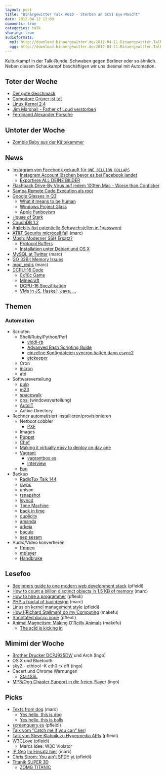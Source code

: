 ```yaml
---
layout: post
title: "Binärgewitter Talk #010 - Sterben an SCSI Eye-Moscht"
date: 2012-04-12 12:00
comments: true
categories: talk
sharing: true
audioformats:
  mp3: http://download.binaergewitter.de/2012-04-11.Binaergewitter.Talk.10.mp3
  ogg: http://download.binaergewitter.de/2012-04-11.Binaergewitter.Talk.10.ogg
---
```

Kulturkampf in der Talk-Runde: Schwaben gegen Berliner oder so ähnlich. Neben diesem Schaukampf beschäftigen wir uns diesmal mit Automation.

## Toter der Woche
- [Der gute Geschmack](http://robmientjes.nl/item/comic-serif)
- [Comodore Grüner ist tot](http://www.heise.de/newsticker/meldung/Computer-fuer-die-Massen-zum-Tode-des-Commodore-Gruenders-Jack-Tramiel-1517599.html)
- [Linux Kernel 2.4](http://www.heise.de/newsticker/meldung/Pflege-des-Linux-Kernels-2-4-endet-1517604.html)
- [Jim Marshall - Father of Loud verstorben](http://www.wochenblatt.de/nachrichten/altoetting/ueberregionales/Verstaerker-Erfinder-Jim-Marshall-tot;art5572,106046)
- [Ferdinand Alexander Porsche](http://de.wikipedia.org/wiki/Ferdinand_Alexander_Porsche)
## Untoter der Woche
- [Zombie Baby aus der Kältekammer](http://www.rp-online.de/panorama/ausland/fruehchen-ueberlebt-stundenlang-in-kuehlraum-1.2787719)

## News
- [Instagram von Facebook gekauft für `ONE BILLION DOLLARS`](http://www.businessinsider.com/instagram-billion-dollar-valuation-2012-4)
    * [Instagram Account löschen bevor es bei Facebook landet](https://instagram.com/accounts/remove/request/)
    * [Exportiere ALL DEINE BILDER](http://instaport.me/)
- [Flashback Drive-By Virus auf jedem 100ten Mac - Worse than Conficker](http://www.computerworld.com/s/article/9225937/Mac_Malware_Outbreak_Is_Bigger_than_39_Conficker_39_)
- [Samba Remote Code Execution als root](https://www.samba.org/samba/security/CVE-2012-1182)
- [Google Glasses in Q3](https://plus.google.com/111626127367496192147/posts)
    * [What it means to be human](http://blog.bit9.com/bid/80774/Project-Glass-Google-s-Augmented-Reality-Changes-What-it-is-to-be-Human?utm_source=BLOG-Project-Glass-Google-s-Augmented-Reality-Changes-What-it-is-to-be-Human-4.9.2012)
    * [Windows Project Glass](http://www.youtube.com/watch?v=ZwModZmOzDs)
    * [Apple Fanboyism](http://www.cultofmac.com/159453/why-apple-wont-turn-you-into-a-cyborg/)
- [House of Stark](https://p.twimg.com/AoNUIKYCIAA0eip.jpg)
- [CouchDB 1.2](http://couchdb.apache.org/)
- [Agilebits fixt potentielle Schwachstellen in 1password](http://blog.agilebits.com/2012/04/09/1password-ios-pbkdf2-goodness/)
- [AT&T Security microcell fail](http://fail0verflow.com/blog/2012/microcell-fail.html) (marc)
- [Mosh: Moderner SSH Ersatz?](http://mosh.mit.edu/)
    * [Protocol Buffers](https://developers.google.com/protocol-buffers/)
    * [Installation unter Debian und OS X](http://www.freshblurbs.com/installing-mosh-debian-squeeze-and-mac-os-x-lion)
- [MySQL at Twitter](http://engineering.twitter.com/2012/04/mysql-at-twitter.html) (marc)
- [GO 32Bit Memory Issues](http://news.ycombinator.net/item?id=3805302)
- [mod_redis](https://github.com/sneakybeaky/mod_redis) (marc)
- [DCPU-16 Code](https://github.com/blog/1098-take-over-the-galaxy-with-github)
    * [0x10c Game](http://0x10c.com/)
    * [Minecraft](http://www.minecraft.net/)
    * [DCPU-16 Spezifikation](http://0x10c.com/doc/dcpu-16.txt)
    * [VMs in JS, Haskell, Java, ...](https://github.com/dcpu16)

## Themen
### Automation

- Scripten
    * Shell/Ruby/Python/Perl
        - [viddl-rb](https://github.com/rb2k/viddl-rb)
        - [Advanved Bash Scripting Guide](http://tldp.org/LDP/abs/html/)
        - [einzellne Konfigdateien syncron halten dann csync2](http://oss.linbit.com/csync2/)
        - [etckeeper](http://joey.kitenet.net/code/etckeeper/)
    * Cron
    * [incron](http://inotify.aiken.cz/?section=incron&page=doc&lang=en)
    * atd
- Softwareverteilung
    * [pulp](http://pulpproject.org/)
    * [m23](http://m23.sourceforge.net/PostNuke-0.750/html/index.php)
    * [spacewalk](http://spacewalk.redhat.com/)
    * [opsi](http://www.opsi.org/en) (windowsverteilung)
    * [AutoIT](http://www.autoitscript.com/site/autoit/)
    * Active Directory
- Rechner automatisiert installieren/provisionieren
    * Netboot cobbler
        * [PXE](http://de.wikipedia.org/wiki/Preboot_Execution_Environment)
    * Images
    * [Puppet](http://puppetlabs.com/puppet/what-is-puppet/)
    * [Chef](http://www.opscode.com/chef/)
    * [Making it virtually easy to deploy on day one](http://codeascraft.etsy.com/2012/03/13/making-it-virtually-easy-to-deploy-on-day-one/)
    * [Vagrant](http://vagrantup.com/)
      - [vagrantbox.es](http://vagrantbox.es/)
      - [Interview](http://thechangelog.com/post/17325686068/episode-0-7-2-vagrant-with-mitchell-hashimoto)
    * [Fog](http://fog.io/)
- Backup
    * [RadioTux Talk 144](http://www.radiotux.de/index.php?/archives/7597-Talk-144-RAID0-Backup.html)
    * [rsync](https://rsync.samba.org/)
    * unison
    * [rsnapshot](http://rsnapshot.org/)
    * [lsyncd](https://code.google.com/p/lsyncd/)
    * [Time Machine](https://www.apple.com/macosx/apps/#timemachine)
    * [back in time](http://backintime.le-web.org/)
    * [duplicity](http://duplicity.nongnu.org/)
    * [amanda](http://amanda.org/)
    * [arkeia](http://www.arkeia.com/)
    * [bacula](http://www.bacula.org/)
    * [sep sesam](http://sepsoftware.com/)
- Audio/Video konvertieren
    * [ffmpeg](http://ffmpeg.org/)
    * [mplayer](http://www.mplayerhq.hu/)
    * [Handbrake](http://handbrake.fr/)

## Lesefoo
- [Beginners guide to one modern web development stack](http://coffeespoonsofcode.wordpress.com/2012/04/07/beginners-guide-to-one-modern-web-development-stack/) (pfleidi)
- [How to count a billion disctinct objects in 1,5 KB of memory](http://highscalability.com/blog/2012/4/5/big-data-counting-how-to-count-a-billion-distinct-objects-us.html) (marc)
- [How to hire a programmer](http://www.codinghorror.com/blog/2012/03/how-to-hire-a-programmer.html) (pfleidi)
- [PHP a fractal of bad design](http://me.veekun.com/blog/2012/04/09/php-a-fractal-of-bad-design/) (marc)
- [Linus on kernel management style](http://lwn.net/Articles/105375/) (pfleidi)
- [How I(Richard Stallman) do my Computing](http://stallman.org/stallman-computing.html) (makefu)
- [Annotated docco code](http://jashkenas.github.com/docco/) (pfleidi)
- [Animal Magnetism: Making O'Reilly Animals](http://oreilly.com/news/lejeune_0400.html#) (makefu)
    * [The acid is kicking in](http://www.kontraband.com/pics/15421/OReilly-On-Acid/)

## Mimimi der Woche
- [Brother Drucker DCPJ925DW](http://www.amazon.de/gp/product/B005HQPNWW/ref=as_li_ss_tl?ie=UTF8&tag=trektrip&linkCode=as2&camp=1638&creative=19454&creativeASIN=B005HQPNWW) und Arch (Ingo)
- OS X und Bluetooth
- sky2 - ethtool -K eth0 rx off (ingo)
- Cacert und Chrome Warnungen
    * [StartSSL](http://www.startssl.com/)
- [MP3/Ogg Chapter Support in die freien Player](https://plus.google.com/100883264249933714273/posts/GJM9D5VxX4G) (ingo)

## Picks
- [Texts from dog](http://textfromdog.tumblr.com/) (marc)
    * [Yes hello, this is dog](http://knowyourmeme.com/memes/yes-this-is-dog)
    * [Yes hello, this is balls](http://memerial.net/4319-hello-yes-this-is-balls)
- [screenquery.es](http://screenqueri.es/) (pfleidi)
- [Talk vom "Catch me if you can" kerl](http://www.youtube.com/watch?v=vHOvl_D_tdU)
- [Talk von Steve Klabnik zu Hypermedia APIs](http://vimeo.com/40084288) (pfleidi)
- [W3CLove](http://w3clove.com/) (pfleidi)
   * Marcs Idee: W3C Violator
- [IP Geo](http://ip-geo.appspot.com/) [Im Einsatz hier](http://blog.marc-seeger.de/books.html) (marc)
- [Chris Strom: You ain't SPDY](http://confreaks.com/videos/652-gogaruco2011-you-ain-t-spdy) [yt](http://www.youtube.com/watch?v=zqst-oaXIHQ) (pfleidi)
- [Titanik SUPER 3D](http://www.youtube.com/watch?v=dJxj1mou03M)
   * [ZOMG TITANIC](http://twitpic.com/97vogu)

